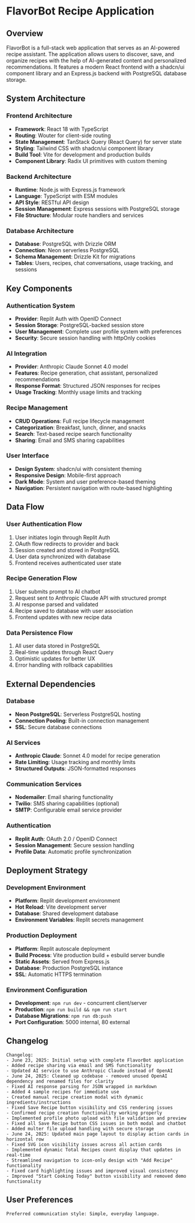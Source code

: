 # FlavorBot Recipe Application

## Overview

FlavorBot is a full-stack web application that serves as an AI-powered recipe assistant. The application allows users to discover, save, and organize recipes with the help of AI-generated content and personalized recommendations. It features a modern React frontend with a shadcn/ui component library and an Express.js backend with PostgreSQL database storage.

## System Architecture

### Frontend Architecture
- **Framework**: React 18 with TypeScript
- **Routing**: Wouter for client-side routing
- **State Management**: TanStack Query (React Query) for server state
- **Styling**: Tailwind CSS with shadcn/ui component library
- **Build Tool**: Vite for development and production builds
- **Component Library**: Radix UI primitives with custom theming

### Backend Architecture
- **Runtime**: Node.js with Express.js framework
- **Language**: TypeScript with ESM modules
- **API Style**: RESTful API design
- **Session Management**: Express sessions with PostgreSQL storage
- **File Structure**: Modular route handlers and services

### Database Architecture
- **Database**: PostgreSQL with Drizzle ORM
- **Connection**: Neon serverless PostgreSQL
- **Schema Management**: Drizzle Kit for migrations
- **Tables**: Users, recipes, chat conversations, usage tracking, and sessions

## Key Components

### Authentication System
- **Provider**: Replit Auth with OpenID Connect
- **Session Storage**: PostgreSQL-backed session store
- **User Management**: Complete user profile system with preferences
- **Security**: Secure session handling with httpOnly cookies

### AI Integration
- **Provider**: Anthropic Claude Sonnet 4.0 model
- **Features**: Recipe generation, chat assistant, personalized recommendations
- **Response Format**: Structured JSON responses for recipes
- **Usage Tracking**: Monthly usage limits and tracking

### Recipe Management
- **CRUD Operations**: Full recipe lifecycle management
- **Categorization**: Breakfast, lunch, dinner, and snacks
- **Search**: Text-based recipe search functionality
- **Sharing**: Email and SMS sharing capabilities

### User Interface
- **Design System**: shadcn/ui with consistent theming
- **Responsive Design**: Mobile-first approach
- **Dark Mode**: System and user preference-based theming
- **Navigation**: Persistent navigation with route-based highlighting

## Data Flow

### User Authentication Flow
1. User initiates login through Replit Auth
2. OAuth flow redirects to provider and back
3. Session created and stored in PostgreSQL
4. User data synchronized with database
5. Frontend receives authenticated user state

### Recipe Generation Flow
1. User submits prompt to AI chatbot
2. Request sent to Anthropic Claude API with structured prompt
3. AI response parsed and validated
4. Recipe saved to database with user association
5. Frontend updates with new recipe data

### Data Persistence Flow
1. All user data stored in PostgreSQL
2. Real-time updates through React Query
3. Optimistic updates for better UX
4. Error handling with rollback capabilities

## External Dependencies

### Database
- **Neon PostgreSQL**: Serverless PostgreSQL hosting
- **Connection Pooling**: Built-in connection management
- **SSL**: Secure database connections

### AI Services
- **Anthropic Claude**: Sonnet 4.0 model for recipe generation
- **Rate Limiting**: Usage tracking and monthly limits
- **Structured Outputs**: JSON-formatted responses

### Communication Services
- **Nodemailer**: Email sharing functionality
- **Twilio**: SMS sharing capabilities (optional)
- **SMTP**: Configurable email service provider

### Authentication
- **Replit Auth**: OAuth 2.0 / OpenID Connect
- **Session Management**: Secure session handling
- **Profile Data**: Automatic profile synchronization

## Deployment Strategy

### Development Environment
- **Platform**: Replit development environment
- **Hot Reload**: Vite development server
- **Database**: Shared development database
- **Environment Variables**: Replit secrets management

### Production Deployment
- **Platform**: Replit autoscale deployment
- **Build Process**: Vite production build + esbuild server bundle
- **Static Assets**: Served from Express.js
- **Database**: Production PostgreSQL instance
- **SSL**: Automatic HTTPS termination

### Environment Configuration
- **Development**: `npm run dev` - concurrent client/server
- **Production**: `npm run build && npm run start`
- **Database Migrations**: `npm run db:push`
- **Port Configuration**: 5000 internal, 80 external

## Changelog
```
Changelog:
- June 23, 2025: Initial setup with complete FlavorBot application
- Added recipe sharing via email and SMS functionality
- Updated AI service to use Anthropic Claude instead of OpenAI
- June 24, 2025: Cleaned up codebase - removed unused OpenAI dependency and renamed files for clarity
- Fixed AI response parsing for JSON wrapped in markdown
- Added 4 sample recipes for immediate use
- Created manual recipe creation modal with dynamic ingredients/instructions
- Fixed Save Recipe button visibility and CSS rendering issues
- Confirmed recipe creation functionality working properly
- Implemented profile photo upload with file validation and preview
- Fixed all Save Recipe button CSS issues in both modal and chatbot
- Added multer file upload handling with secure storage
- June 24, 2025: Updated main page layout to display action cards in horizontal row
- Fixed SVG icon visibility issues across all action cards
- Implemented dynamic Total Recipes count display that updates in real-time
- Streamlined navigation to icon-only design with "Add Recipe" functionality
- Fixed card highlighting issues and improved visual consistency
- Improved "Start Cooking Today" button visibility and removed demo functionality
```

## User Preferences
```
Preferred communication style: Simple, everyday language.
```